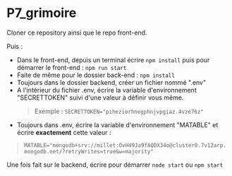 # P7_grimoire

Cloner ce repository ainsi que le repo front-end.

Puis :
  - Dans le front-end, depuis un terminal écrire `npm install` puis pour démarrer le front-end : `npm run start`
  - Faite de même pour le dossier back-end : `npm install`
  - Toujours dans le dossier backend, créer un fichier nommé ".env"
  - A l'intérieur du fichier .env, écrire la variable d'environnement "SECRETTOKEN" suivi d'une valeur à définir vous même.
    >Exemple : `SECRETTOKEN="piheziorhnegphnjvpgiaz.4vze76z"`
  - Toujours dans .env, écrire la variable d'environnement "MATABLE" et écrire **exactement** cette valeur :
   >`MATABLE="mongodb+srv://millet:OvH49Ja9fAQDX34o@cluster0.7v12arp.mongodb.net/?retryWrites=true&w=majority"`

Une fois fait sur le backend, écrire pour démarrer `node start` ou `npm start`
